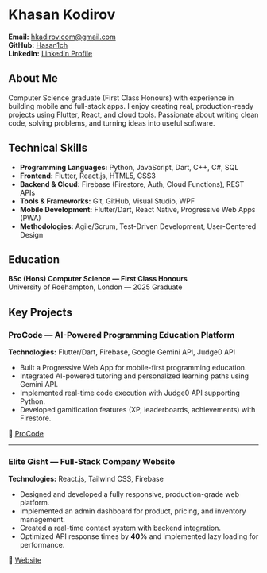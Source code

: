 # Khasan Kodirov

**Email:** hkadirov.com@gmail.com  
**GitHub:** [Hasan1ch](https://github.com/Hasan1ch)  
**LinkedIn:** [LinkedIn Profile](https://www.linkedin.com/in/khasan-kodirov-9423512a6/)

## About Me

Computer Science graduate (First Class Honours) with experience in building mobile and full-stack apps. I enjoy creating real, production-ready projects using Flutter, React, and cloud tools. Passionate about writing clean code, solving problems, and turning ideas into useful software.

## Technical Skills

- **Programming Languages:** Python, JavaScript, Dart, C++, C#, SQL
- **Frontend:** Flutter, React.js, HTML5, CSS3
- **Backend & Cloud:** Firebase (Firestore, Auth, Cloud Functions), REST APIs
- **Tools & Frameworks:** Git, GitHub, Visual Studio, WPF
- **Mobile Development:** Flutter/Dart, React Native, Progressive Web Apps (PWA)
- **Methodologies:** Agile/Scrum, Test-Driven Development, User-Centered Design

## Education

**BSc (Hons) Computer Science — First Class Honours**  
University of Roehampton, London — 2025 Graduate

## Key Projects

### ProCode — AI-Powered Programming Education Platform

**Technologies:** Flutter/Dart, Firebase, Google Gemini API, Judge0 API

- Built a Progressive Web App for mobile-first programming education.
- Integrated AI-powered tutoring and personalized learning paths using Gemini API.
- Implemented real-time code execution with Judge0 API supporting Python.
- Developed gamification features (XP, leaderboards, achievements) with Firestore.

🔗 [ProCode](https://newprocode.web.app/)

---

### Elite Gisht — Full-Stack Company Website

**Technologies:** React.js, Tailwind CSS, Firebase

- Designed and developed a fully responsive, production-grade web platform.
- Implemented an admin dashboard for product, pricing, and inventory management.
- Created a real-time contact system with backend integration.
- Optimized API response times by **40%** and implemented lazy loading for performance.

🔗 [Website](https://www.elitegisht.com/)
